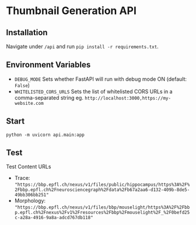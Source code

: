 # Thumbnail Generation API

## Installation

Navigate under `/api` and run `pip install -r requirements.txt`.

## Environment Variables

- `DEBUG_MODE` Sets whether FastAPI will run with debug mode ON (default: `False`)
- `WHITELISTED_CORS_URLS` Sets the list of whitelisted CORS URLs in a comma-separated string eg. `http://localhost:3000,https://my-website.com`

## Start

```
python -m uvicorn api.main:app
```

## Test

Test Content URLs

- Trace: `"https://bbp.epfl.ch/nexus/v1/files/public/hippocampus/https%3A%2F%2Fbbp.epfl.ch%2Fneurosciencegraph%2Fdata%2Fb67a2aa6-d132-409b-8de5-49bb306bb251"`
- Morphology: `"https://bbp.epfl.ch/nexus/v1/files/bbp/mouselight/https%3A%2F%2Fbbp.epfl.ch%2Fnexus%2Fv1%2Fresources%2Fbbp%2Fmouselight%2F_%2F0befd25c-a28a-4916-9a8a-adcd767db118"`
